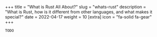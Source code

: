 +++
title = "What is Rust All About?"
slug = "whats-rust"
description = "What is Rust, how is it different from other languages, and what makes it special?"
date = 2022-04-17
weight = 10
[extra]
icon = "fa-solid fa-gear"
+++

`TODO`